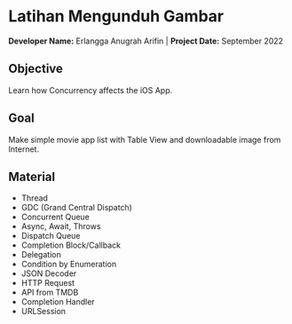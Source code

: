 # Latihan Mengunduh Gambar
**Developer Name:** Erlangga Anugrah Arifin | 
**Project Date:** September 2022

## Objective
Learn how Concurrency affects the iOS App.

## Goal
Make simple movie app list with Table View and downloadable image from Internet.

## Material
* Thread
* GDC (Grand Central Dispatch)
* Concurrent Queue
* Async, Await, Throws
* Dispatch Queue
* Completion Block/Callback
* Delegation
* Condition by Enumeration
* JSON Decoder
* HTTP Request
* API from TMDB
* Completion Handler
* URLSession
